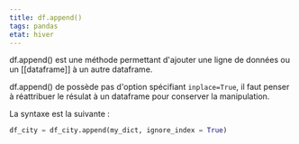 ```yaml
---
title: df.append()
tags: pandas
etat: hiver
---
```

df.append() est une méthode permettant d'ajouter une ligne de données ou un [[dataframe]] à un autre dataframe.

df.append() de possède pas d'option spécifiant `inplace=True`, il faut penser à réattribuer le résulat à un dataframe pour conserver la manipulation.

La syntaxe est la suivante :

```python
df_city = df_city.append(my_dict, ignore_index = True)
```
